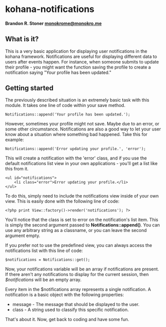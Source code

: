 # kohana-notifications
#### Brandon R. Stoner <monokrome@monokro.me>

## What is it?

This is a very basic application for displaying user notifications in the kohana framework. Notifications are useful for displaying different data to users after events happen. For instance, when someone submits to update their profile - you might want the function saving the profile to create a notification saying "Your profile has been updated."

## Getting started

The previously described situation is an extremely basic task with this module. It takes one line of code within your save method.

    Notifications::append('Your profile has been updated.');

However, sometimes your profile might not save. Maybe due to an error, or some other circumstance. Notifications are also a good way to let your user know about a situation where something bad happened. Take this for example:

    Notifications::append('Error updating your profile.', 'error');

This will create a notification with the 'error' class, and if you use the default notifications list view in your own applications - you'll get a list like this from it.

    <ul id="notifications">
    	<li class="error">Error updating your profile.</li>
    </ul>

To do this, simply need to include the notifications view inside of your own view. This is easily done with the following line of code:

    <?php print View::factory()->render('notifications'); ?>

You'll notice that the class is set to error on the notification's list item. This is simply the second argument passed to **Notifications::append()**. You can use any arbitrary string as a classname, or you can leave the second argument empty.

If you prefer not to use the predefined view, you can always access the notifications list with this line of code:

    $notifications = Notifications::get();

Now, your notifications variable will be an array if notifications are present. If there aren't any notifications to display for the current session, then *$notifications* will be an empty array.

Every item in the $notifications array represents a single notification. A notification is a basic object with the following properties:

* message - The message that should be displayed to the user.
* class - A string used to classify this specific notification.

That's about it. Now, get back to coding and have some fun.

